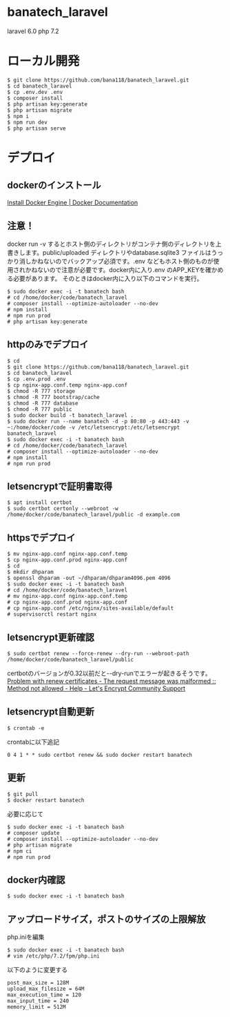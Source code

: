 # banatech_laravel
laravel 6.0
php 7.2

# ローカル開発

```
$ git clone https://github.com/bana118/banatech_laravel.git
$ cd banatech_laravel
$ cp .env.dev .env
$ composer install
$ php artisan key:generate
$ php artisan migrate
$ npm i
$ npm run dev
$ php artisan serve
```

# デプロイ

## dockerのインストール
[Install Docker Engine \| Docker Documentation](https://docs.docker.com/engine/install/)

## 注意！

docker run -v するとホスト側のディレクトリがコンテナ側のディレクトリを上書きします。public/uploaded ディレクトリやdatabase.sqlite3 ファイルはうっかり消しかねないのでバックアップ必須です。.env などもホスト側のものが使用されかねないので注意が必要です。docker内に入り.env のAPP_KEYを確かめる必要があります。
そのときはdocker内に入り以下のコマンドを実行。

```
$ sudo docker exec -i -t banatech bash
# cd /home/docker/code/banatech_laravel
# composer install --optimize-autoloader --no-dev
# npm install
# npm run prod
# php artisan key:generate
```

## httpのみでデプロイ

```
$ cd
$ git clone https://github.com/bana118/banatech_laravel.git
$ cd banatech_laravel
$ cp .env.prod .env
$ cp nginx-app.conf.temp nginx-app.conf
$ chmod -R 777 storage
$ chmod -R 777 bootstrap/cache
$ chmod -R 777 database
$ chmod -R 777 public
$ sudo docker build -t banatech_laravel .
$ sudo docker run --name banatech -d -p 80:80 -p 443:443 -v ~:/home/docker/code -v /etc/letsencrypt:/etc/letsencrypt banatech_laravel
$ sudo docker exec -i -t banatech bash
# cd /home/docker/code/banatech_laravel
# composer install --optimize-autoloader --no-dev
# npm install
# npm run prod
```

## letsencryptで証明書取得

```
$ apt install certbot
$ sudo certbot certonly --webroot -w /home/docker/code/banatech_laravel/public -d example.com
```

## httpsでデプロイ

```
$ mv nginx-app.conf nginx-app.conf.temp
$ cp nginx-app.conf.prod nginx-app.conf
$ cd
$ mkdir dhparam
$ openssl dhparam -out ~/dhparam/dhparam4096.pem 4096
$ sudo docker exec -i -t banatech bash
# cd /home/docker/code/banatech_laravel
# mv nginx-app.conf nginx-app.conf.temp
# cp nginx-app.conf.prod nginx-app.conf
# cp nginx-app.conf /etc/nginx/sites-available/default
# supervisorctl restart nginx
```

## letsencrypt更新確認

```
$ sudo certbot renew --force-renew --dry-run --webroot-path /home/docker/code/banatech_laravel/public
```
certbotのバージョンが0.32以前だと--dry-runでエラーが起きるそうです。
[Problem with renew certificates - The request message was malformed :: Method not allowed - Help - Let's Encrypt Community Support](https://community.letsencrypt.org/t/problem-with-renew-certificates-the-request-message-was-malformed-method-not-allowed/107889)

## letsencrypt自動更新

```
$ crontab -e
```

crontabに以下追記

```
0 4 1 * * sudo certbot renew && sudo docker restart banatech
```

## 更新

```
$ git pull
$ docker restart banatech
```

必要に応じて

```
$ sudo docker exec -i -t banatech bash
# composer update
# composer install --optimize-autoloader --no-dev
# php artisan migrate
# npm ci
# npm run prod
```

## docker内確認

```
$ sudo docker exec -i -t banatech bash
```

## アップロードサイズ，ポストのサイズの上限解放
php.iniを編集
```
$ sudo docker exec -i -t banatech bash
# vim /etc/php/7.2/fpm/php.ini
```

以下のように変更する
```
post_max_size = 128M
upload_max_filesize = 64M
max_execution_time = 120
max_input_time = 240
memory_limit = 512M
```

